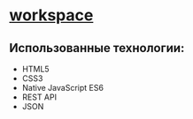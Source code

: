 # [workspace](https://genjy1.github.io/workspace)

## Использованные технологии:

* HTML5
* CSS3
* Native JavaScript ES6
* REST API
* JSON

